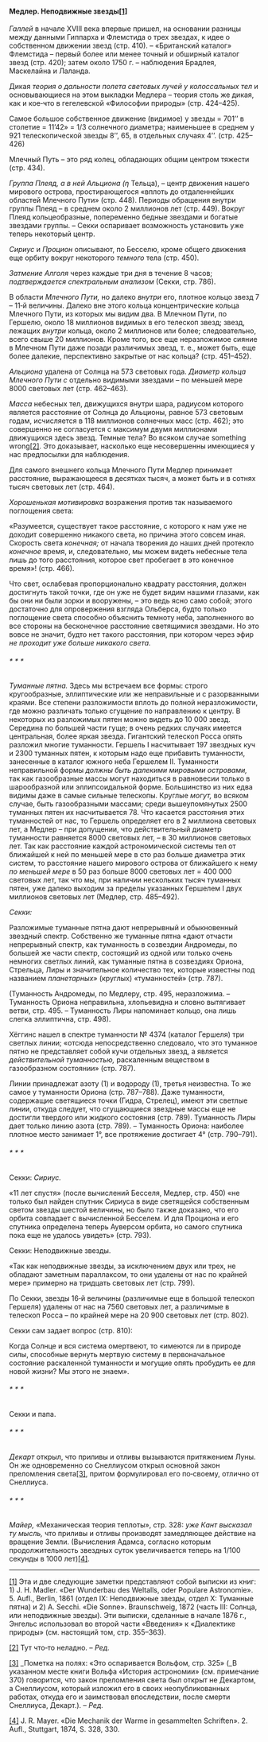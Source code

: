 #### Медлер. Неподвижные звезды[**[1]**](#_ftn1)

_Галлей_ в начале XVIII века впервые пришел, на основании разницы между данными Гиппарха и Флемстида о трех звездах, к идее о собственном движении звезд (стр. 410). – «Британский каталог» Флемстида – первый более или менее точный и обширный каталог звезд (стр. 420); затем около 1750 г. – наблюдения Брадлея, Маскелайна и Лаланда.

Дикая _теория о дальности полета световых лучей у колоссальных тел_ и основывающиеся на этом выкладки Медлера – теория столь же дикая, как и кое‑что в гегелевской «Философии природы» (стр. 424–425).

Самое большое собственное движение (видимое) у звезды = 701’’ в столетие = 11’42» = 1/3 солнечного диаметра; наименьшее в среднем у 921 телескопической звезды 8’’, 65, в отдельных случаях 4’’. (стр. 425–426)

Млечный Путь – это ряд колец, обладающих общим центром тяжести (стр. 434).

_Группа Плеяд, а в ней Альциона (η_ Тельца), – центр движения нашего мирового острова, простирающегося «вплоть до отдаленнейших областей Млечного Пути» (стр. 448). Периоды обращения внутри группы Плеяд – в среднем около 2 миллионов лет (стр. 449). Вокруг Плеяд кольцеобразные, попеременно бедные звездами и богатые звездами группы. – Секки оспаривает возможность установить уже теперь некоторый центр.

_Сириус_ и _Процион_ описывают, по Бесселю, кроме общего движения еще орбиту вокруг некоторого _темного_ тела (стр. 450).

_Затмение Алголя_ через каждые три дня в течение 8 часов; _подтверждается спектральным анализом_ (Секки, стр. 786).

В области _Млечного Пути,_ но далеко _внутри_ его, плотное кольцо звезд 7 – 11‑й величины. Далеко вне этого кольца концентрические кольца Млечного Пути, из которых мы видим два. В Млечном Пути, по Гершелю, около 18 миллионов видимых в его телескоп звезд; звезд, лежащих _внутри_ кольца, около 2 миллионов или более; следовательно, всего свыше 20 миллионов. Кроме того, все еще неразложимое сияние в Млечном Пути даже позади различимых звезд, т. е., может быть, еще более далекие, перспективно закрытые от нас кольца? (стр. 451–452).

_Альциона_ удалена от Солнца на 573 световых года. _Диаметр кольца Млечного Пути с_ отдельно видимыми звездами – по меньшей мере 8000 световых лет (стр. 462–463).

_Масса_ небесных тел, движущихся внутри шара, радиусом которого является расстояние от Солнца до Альционы, равное 573 световым годам, исчисляется в 118 миллионов солнечных масс (стр. 462); это совершенно не согласуется с максимум двумя миллионами движущихся здесь звезд. Темные тела? Во всяком случае something wrong[[2]](#_ftn2). Это доказывает, насколько еще несовершенны имеющиеся у нас предпосылки для наблюдения.

Для самого внешнего кольца Млечного Пути Медлер принимает расстояние, выражающееся в десятках тысяч, а может быть и в сотнях тысяч световых лет (стр. 464).

_Хорошенькая мотивировка_ возражения против так называемого поглощения света:

«Разумеется, существует такое расстояние, с которого к нам уже не доходит совершенно никакого света, но причина этого совсем иная. Скорость света _конечная;_ от начала творения до наших дней протекло _конечное_ время, и, следовательно, мы можем видеть небесные тела лишь до того расстояния, которое свет пробегает в это конечное время»! (стр. 466).

Что свет, ослабевая пропорционально квадрату расстояния, должен достигнуть такой точки, где он уже не будет видим нашими глазами, как бы они ни были зорки и вооружены, – это ведь ясно само собой; этого достаточно для опровержения взгляда Ольберса, будто только поглощение света способно объяснить темноту неба, заполненного во все стороны на бесконечное расстояние светящимися звездами. Но это вовсе не значит, будто нет такого расстояния, при котором через эфир _не проходит уже больше никакого света._

###### * * *

_Туманные пятна._ Здесь мы встречаем все формы: строго кругообразные, эллиптические или же неправильные и с разорванными краями. Все степени разложимости вплоть до полной неразложимости, где можно различать только сгущение по направлению к центру. В некоторых из разложимых пятен можно видеть до 10 000 звезд. Середина по большей части гуще; в очень редких случаях имеется центральная, более яркая звезда. Гигантский телескоп Росса опять разложил многие туманности. Гершель I насчитывает 197 звездных куч и 2300 туманных пятен, к которым надо еще прибавить туманности, занесенные в каталог южного неба Гершелем II. Туманности неправильной формы _должны быть далекими мировыми островами,_ так как газообразные массы могут находиться в равновесии только в шарообразной или эллипсоидальной форме. Большинство из них едва видимы даже в самые сильные телескопы. Круглые _могут,_ во всяком случае, быть газообразными массами; среди вышеупомянутых 2500 туманных пятен их насчитывается 78. Что касается расстояния этих туманностей от нас, то Гершель определяет его в 2 миллиона световых лет, а Медлер – при допущении, что действительный диаметр туманности равняется 8000 световых лет, – в 30 миллионов световых лет. Так как расстояние каждой астрономической системы тел от ближайшей к ней по меньшей мере в сто раз больше диаметра этих систем, то расстояние нашего мирового острова от ближайшего к нему _по меньшей мере_ в 50 раз больше 8000 световых лет = 400 000 световых лет, так что мы, при наличии нескольких тысяч туманных пятен, уже далеко выходим за пределы указанных Гершелем I двух миллионов световых лет (Медлер, стр. 485–492).

_Секки:_

Разложимые туманные пятна дают непрерывный и обыкновенный звездный спектр. Собственно же туманные пятна «дают отчасти непрерывный спектр, как туманность в созвездии Андромеды, по большей же части спектр, состоящий из одной или только очень немногих светлых линий, как туманные пятна в созвездиях Ориона, Стрельца, Лиры и значительное количество тех, которые известны под названием _планетарных»_ (круглых) «туманностей» (стр. 787).

(Туманность Андромеды, по Медлеру, стр. 495, неразложима. – Туманность Ориона неправильна, хлопьевидна и словно вытягивает ветви, стр. 495. – Туманность Лиры напоминает кольцо, она лишь слегка эллиптична, стр. 498).

Хёггинс нашел в спектре туманности № 4374 (каталог Гершеля) три светлых линии; «отсюда непосредственно следовало, что это туманное пятно не представляет собой кучи отдельных звезд, а является _действительной туманностью,_ раскаленным веществом в газообразном состоянии» (стр. 787).

Линии принадлежат азоту (1) и водороду (1), третья неизвестна. То же самое у туманности Ориона (стр. 787–788). Даже туманности, содержащие светящиеся точки (Гидра, Стрелец), имеют эти светлые линии, откуда следует, что сгущающиеся звездные массы еще не достигли твердого или жидкого состояния (стр. 789). Туманность Лиры дает только линию азота (стр. 789). – Туманность Ориона: наиболее плотное место занимает 1°, все протяжение достигает 4° (стр. 790–791).

###### * * *

Секки: _Сириус._

«11 лет спустя» (после вычислений Бесселя, Медлер, стр. 450) «не только был найден спутник Сириуса в виде светящейся собственным светом звезды шестой величины, но было также доказано, что его орбита совпадает с вычисленной Бесселем. И для Проциона и его спутника определена теперь Ауверсом орбита, но самого спутника пока еще не удалось увидеть» (стр. 793).

Секки: Неподвижные звезды.

«Так как неподвижные звезды, за исключением двух или трех, не обладают заметным параллаксом, то они удалены от нас по крайней мере» примерно на тридцать световых лет (стр. 799).

По Секки, звезды 16‑й величины (различимые еще в большой телескоп Гершеля) удалены от нас на 7560 световых лет, а различимые в телескоп Росса – по крайней мере на 20 900 световых лет (стр. 802).

Секки сам задает вопрос (стр. 810):

Когда Солнце и вся система омертвеют, то «имеются ли в природе силы, способные вернуть мертвую систему в первоначальное состояние раскаленной туманности и могущие опять пробудить ее для новой жизни? Мы этого не знаем».

###### * * *

Секки и папа.

###### * * *

_Декарт_ открыл, что приливы и отливы вызываются притяжением Луны. Он же одновременно со Снеллиусом открыл основной закон преломления света[[3]](#_ftn3), притом формулировал его по‑своему, отлично от Снеллиуса.

###### * * *

_Майер,_ «Механическая теория теплоты», стр. 328: _уже Кант высказал ту мысль,_ что приливы и отливы производят замедляющее действие на вращение Земли. (Вычисления Адамса, согласно которым продолжительность звездных суток увеличивается теперь на 1/100 секунды в 1000 лет)[[4]](#_ftn4).

  

---

[[1]](#_ftnref1) Эта и две следующие заметки представляют собой выписки из книг: 1) J. H. Madler. «Der Wunderbau des Weltalls, oder Populare Astronomie». 5. Aufl., Berlin, 1861 (отдел IX: Неподвижные звезды, отдел X: Туманные пятна) и 2) A. Secchi. «Die Sonne». Braunschweig, 1872 (часть III: Солнца, или неподвижные звезды). Эти выписки, сделанные в начале 1876 г., Энгельс использовал во второй части «Введения» к «Диалектике природы» (см. настоящий том, стр. 355–363).

[[2]](#_ftnref2) Тут что‑то неладно. – _Ред._

[[3]](#_ftnref3) _Пометка на полях: «Это оспаривается Вольфом, стр. 325» (_В указанном месте книги Вольфа «История астрономии» (см. примечание 370) говорится, что закон преломления света был открыт не Декартом, а Снеллиусом, который изложил его в своих неопубликованных работах, откуда его и заимствовал впоследствии, после смерти Снеллиуса, Декарт.). – _Ред._

[[4]](#_ftnref4) J. R. Mayer. «Die Mechanik der Warme in gesammelten Schriften». 2. Aufl., Stuttgart, 1874, S. 328, 330.